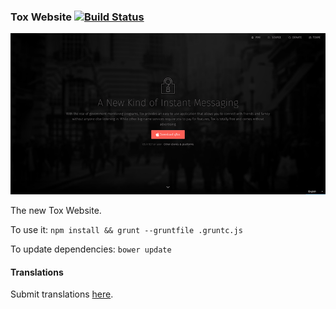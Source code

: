 ### Tox Website [![Build Status](https://travis-ci.org/pwnsdx/Tox-Website.svg)](https://travis-ci.org/pwnsdx/Tox-Website)

![Preview](Resources/Preview.jpg)


The new Tox Website.

To use it:
```npm install && grunt --gruntfile .gruntc.js```

To update dependencies:
```bower update```

#### Translations

Submit translations [here](https://www.transifex.com/projects/p/tox-website-next/).
